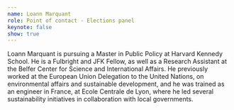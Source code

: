 ```yaml
---
name: Loann Marquant
role: Point of contact - Elections panel
keynote: false
show: true
---
```


Loann Marquant is pursuing a Master in Public Policy at Harvard Kennedy School. He is a Fulbright and JFK Fellow, as well as a Research Assistant at the Belfer Center for Science and International Affairs. He previously worked at the European Union Delegation to the United Nations, on environmental affairs and sustainable development, and he was trained as an engineer in France, at Ecole Centrale de Lyon, where he led several sustainability initiatives in collaboration with local governments.